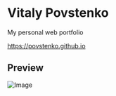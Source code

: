 # Vitaly Povstenko
My personal web portfolio

https://povstenko.github.io

## Preview
![Image](/Screenshots/povstenko.github.io.png)